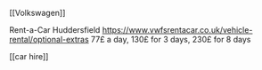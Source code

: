[[Volkswagen]]

Rent-a-Car Huddersfield
https://www.vwfsrentacar.co.uk/vehicle-rental/optional-extras
77£ a day, 130£ for 3 days, 230£ for 8 days

[[car hire]]